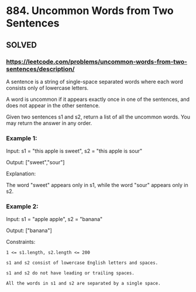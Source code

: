 # 884. Uncommon Words from Two Sentences

## SOLVED
### https://leetcode.com/problems/uncommon-words-from-two-sentences/description/
A sentence is a string of single-space separated words where each word consists only of lowercase letters.



A word is uncommon if it appears exactly once in one of the sentences, and does not appear in the other sentence.



Given two sentences s1 and s2, return a list of all the uncommon words. You may return the answer in any order.





### Example 1:





Input: s1 = &quot;this apple is sweet&quot;, s2 = &quot;this apple is sour&quot;




Output: [&quot;sweet&quot;,&quot;sour&quot;]





Explanation:



The word &quot;sweet&quot; appears only in s1, while the word &quot;sour&quot; appears only in s2.





### Example 2:





Input: s1 = &quot;apple apple&quot;, s2 = &quot;banana&quot;




Output: [&quot;banana&quot;]







Constraints:





	1 <= s1.length, s2.length <= 200

	s1 and s2 consist of lowercase English letters and spaces.

	s1 and s2 do not have leading or trailing spaces.

	All the words in s1 and s2 are separated by a single space.



